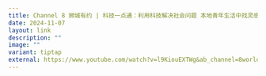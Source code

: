 ```yaml
---
title: Channel 8 狮城有约 | 科技一点通：利用科技解决社会问题 本地青年生活中找灵感
date: 2024-11-07
layout: link
description: ""
image: ""
variant: tiptap
external: https://www.youtube.com/watch?v=l9KiouEXTWg&ab_channel=8world
---
```

